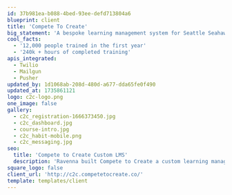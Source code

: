 ```yaml
---
id: 37b981ea-b088-4bed-93ee-defd713804a6
blueprint: client
title: 'Compete To Create'
big_statement: 'A bespoke learning management system for Seattle Seahawks head coach Pete Carrol'
cool_facts:
  - '12,000 people trained in the first year'
  - '240k + hours of completed training'
apis_integrated:
  - Twilio
  - Mailgun
  - Pusher
updated_by: 1d1068ab-208d-480d-a677-dda65fe0f490
updated_at: 1735861121
logo: c2c-logo.png
one_image: false
gallery:
  - c2c_registration-1666373450.jpg
  - c2c_dashboard.jpg
  - course-intro.jpg
  - c2c_habit-mobile.png
  - c2c_messaging.jpg
seo:
  title: 'Compete to Create Custom LMS'
  description: 'Ravenna built Compete to Create a custom learning management system to support training people in a high performance mindset'
square_logo: false
client_url: 'http://c2c.competetocreate.co/'
template: templates/client
---
```

